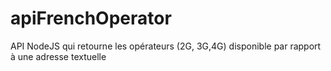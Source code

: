 # apiFrenchOperator
API NodeJS qui retourne les opérateurs (2G, 3G,4G) disponible par rapport à une adresse textuelle
